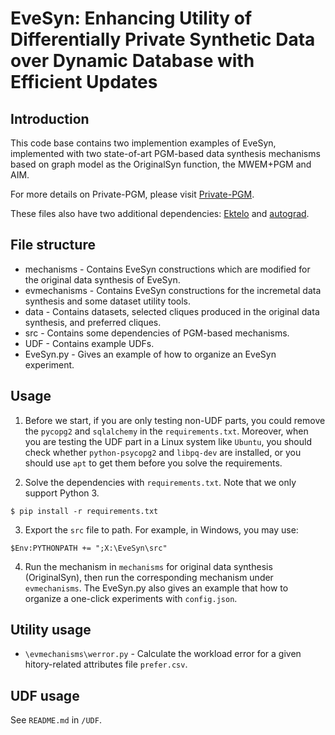 # EveSyn: Enhancing Utility of Differentially Private Synthetic Data over Dynamic Database with Efficient Updates

## Introduction

This code base contains two implemention examples of EveSyn, implemented with two state-of-art PGM-based data synthesis mechanisms based on graph model as the OriginalSyn function, the MWEM+PGM and AIM.

For more details on Private-PGM, please visit [Private-PGM](https://github.com/ryan112358/private-pgm).

These files also have two additional dependencies: [Ektelo](https://github.com/ektelo/ektelo) and [autograd](https://github.com/HIPS/autograd).

## File structure

* mechanisms - Contains EveSyn constructions which are modified for the original data synthesis of EveSyn.
* evmechanisms - Contains EveSyn constructions for the incremetal data synthesis and some dataset utility tools.
* data - Contains datasets, selected cliques produced in the original data synthesis, and preferred cliques.
* src - Contains some dependencies of PGM-based mechanisms.
* UDF - Contains example UDFs. 
* EveSyn.py - Gives an example of how to organize an EveSyn experiment.

## Usage

1. Before we start, if you are only testing non-UDF parts, you could remove
the ```pycopg2``` and ```sqlalchemy``` in the ```requirements.txt```. Moreover, when you are testing the UDF part in a Linux system like ```Ubuntu```, 
you should check whether ```python-psycopg2``` and ```libpq-dev``` are installed, or you should use ```apt``` to get them before you solve the requirements.

2. Solve the dependencies with ```requirements.txt```. Note that we only support Python 3. 

```
$ pip install -r requirements.txt
```
3. Export the ```src``` file to path. For example, in Windows, you may use:
```
$Env:PYTHONPATH += ";X:\EveSyn\src"
```
4. Run the mechanism in ```mechanisms``` for original data synthesis (OriginalSyn), then run the corresponding mechanism under ```evmechanisms```.
The EveSyn.py also gives an example that how to organize a one-click experiments with ```config.json```.

## Utility usage
* ```\evmechanisms\werror.py``` - Calculate the workload error for a given hitory-related attributes file ```prefer.csv```.

## UDF usage
See ```README.md``` in ```/UDF```.
